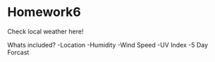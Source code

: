 # Homework6

Check local weather here!

Whats included?
-Location
-Humidity
-Wind Speed
-UV Index
-5 Day Forcast
